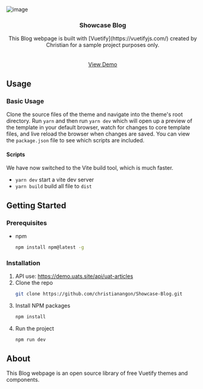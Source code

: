 ![image](https://github.com/christianangon/Showcase-Blog/assets/92027960/a2075704-a944-449e-8e39-843d78115f94)

<div align="center">
<!--   <a href="https://github.com/othneildrew/Best-README-Template">
    <img src="images/logo.png" alt="Logo" width="80" height="80">
  </a> -->

  <h3 align="center">Showcase Blog</h3>

  <p align="center">
    This Blog webpage is built with [Vuetify](https://vuetifyjs.com/) created
by Christian for a sample project purposes only.
    <br />
    <br />
    <br />
    <a href="https://christianangon-showcaseblog.vercel.app/#/">View Demo</a>
  
  </p>
</div>


## Usage

### Basic Usage

Clone the source files of the theme and navigate into the theme's root directory. Run `yarn` and then run `yarn dev`
which will open up a preview of the template in your default browser, watch for changes to core template files, and live
reload the browser when changes are saved. You can view the `package.json` file to see which scripts are included.

#### Scripts
We have now switched to the Vite build tool, which is much faster.

- `yarn dev` start a vite dev server
- `yarn build` build all file to `dist`


<!-- GETTING STARTED -->
## Getting Started

### Prerequisites

* npm
  ```sh
  npm install npm@latest -g
  ```

### Installation

1. API use: https://demo.uats.site/api/uat-articles
2. Clone the repo
   ```sh
   git clone https://github.com/christianangon/Showcase-Blog.git
   ```
3. Install NPM packages
   ```sh
   npm install
   ```
4. Run the project
   ```sh
   npm run dev
   ```

## About

This Blog webpage is an open source library of free Vuetify themes and components.
